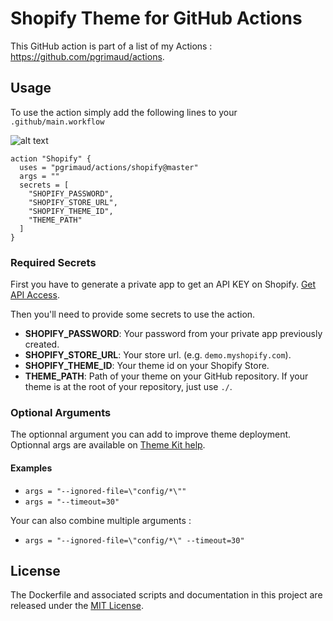 # Shopify Theme for GitHub Actions

This GitHub action is part of a list of my Actions : https://github.com/pgrimaud/actions.

## Usage

To use the action simply add the following lines to your `.github/main.workflow`

![alt text](https://user-images.githubusercontent.com/1866496/52805959-17883a00-3088-11e9-9804-e5f2b2c4ad59.png)

```
action "Shopify" {
  uses = "pgrimaud/actions/shopify@master"
  args = ""
  secrets = [
    "SHOPIFY_PASSWORD",
    "SHOPIFY_STORE_URL",
    "SHOPIFY_THEME_ID",
    "THEME_PATH"
  ]
}
```

### Required Secrets

First you have to generate a private app to get an API KEY on Shopify. [Get API Access](https://shopify.github.io/themekit/#get-api-access).

Then you'll need to provide some secrets to use the action.

* **SHOPIFY_PASSWORD**: Your password from your private app previously created.
* **SHOPIFY_STORE_URL**: Your store url. (e.g. `demo.myshopify.com`).
* **SHOPIFY_THEME_ID**: Your theme id on your Shopify Store.
* **THEME_PATH**: Path of your theme on your GitHub repository. If your theme is at the root of your repository, just use `./`.

### Optional Arguments

The optionnal argument you can add to improve theme deployment. Optionnal args are available on [Theme Kit help](https://shopify.github.io/themekit/configuration/#flags).

#### Examples

* ```args = "--ignored-file=\"config/*\""```
* ```args = "--timeout=30"```

Your can also combine multiple arguments : 

* ```args = "--ignored-file=\"config/*\" --timeout=30"```

## License

The Dockerfile and associated scripts and documentation in this project are released under the [MIT License](LICENSE).
